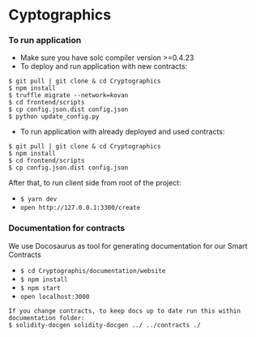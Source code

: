 # Cyptographics



### To run application
- Make sure you have solc compiler version >=0.4.23
- To deploy and run application with new contracts:  
```
$ git pull | git clone & cd Cryptographics
$ npm install
$ truffle migrate --network=kovan
$ cd frontend/scripts
$ cp config.json.dist config.json
$ python update_config.py

```
- To run application with already deployed and used contracts:
```
$ git pull | git clone & cd Cryptographics
$ npm install
$ cd frontend/scripts
$ cp config.json.dist config.json
```

After that, to run client side from root of the project:

- `$ yarn dev`
- `open http://127.0.0.1:3300/create`


### Documentation for contracts 
We use Docosaurus as tool for generating documentation for our Smart Contracts

- `$ cd Cryptographis/documentation/website`
- `$ npm install`
- `$ npm start`
- `open localhost:3000`

```
If you change contracts, to keep docs up to date run this within documentation folder:
$ solidity-docgen solidity-docgen ../ ../contracts ./
```
